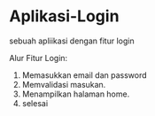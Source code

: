 # Aplikasi-Login
sebuah apliikasi dengan fitur login

Alur Fitur Login:
1. Memasukkan email dan password
2. Memvalidasi masukan.
3. Menampilkan halaman home.
4. selesai
